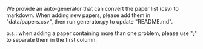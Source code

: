 We provide an auto-generator that can convert the paper list (csv) to markdown. 
When adding new papers, please add them in "data/papers.csv", then run generator.py to update "README.md".

p.s.: when adding a paper containing more than one problem, please use ";" to separate them in the first column.